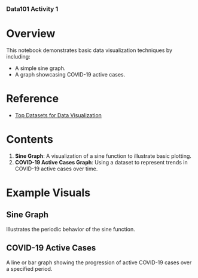 ### Data101 Activity 1

# Overview
This notebook demonstrates basic data visualization techniques by including:
- A simple sine graph.
- A graph showcasing COVID-19 active cases.

# Reference
- [Top Datasets for Data Visualization](https://www.geeksforgeeks.org/top-datasets-for-data-visualization/)

# Contents
1. **Sine Graph**: A visualization of a sine function to illustrate basic plotting.
2. **COVID-19 Active Cases Graph**: Using a dataset to represent trends in COVID-19 active cases over time.

# Example Visuals
## Sine Graph
Illustrates the periodic behavior of the sine function.

## COVID-19 Active Cases
A line or bar graph showing the progression of active COVID-19 cases over a specified period.
